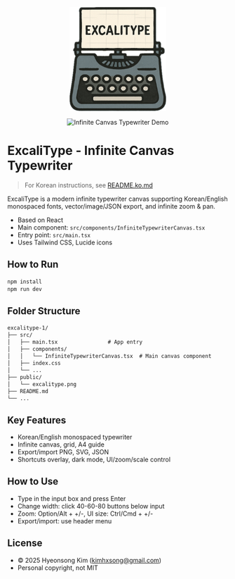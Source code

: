 <p align="center">
  <img src="public/excalitype.png" alt="Excalitype Logo" width="220"/>
</p>

<p align="center">
  <img src="public/ecalitype-draft-demo.gif" alt="Infinite Canvas Typewriter Demo" width="800"/>
</p>

# ExcaliType - Infinite Canvas Typewriter

> For Korean instructions, see [README.ko.md](./README.ko.md)

ExcaliType is a modern infinite typewriter canvas supporting Korean/English monospaced fonts, vector/image/JSON export, and infinite zoom & pan.

- Based on React
- Main component: `src/components/InfiniteTypewriterCanvas.tsx`
- Entry point: `src/main.tsx`
- Uses Tailwind CSS, Lucide icons

## How to Run

```bash
npm install
npm run dev
```

## Folder Structure

```
excalitype-1/
├── src/
│   ├── main.tsx                # App entry
│   ├── components/
│   │   └── InfiniteTypewriterCanvas.tsx  # Main canvas component
│   ├── index.css
│   └── ...
├── public/
│   └── excalitype.png
├── README.md
└── ...
```

## Key Features
- Korean/English monospaced typewriter
- Infinite canvas, grid, A4 guide
- Export/import PNG, SVG, JSON
- Shortcuts overlay, dark mode, UI/zoom/scale control

## How to Use
- Type in the input box and press Enter
- Change width: click 40-60-80 buttons below input
- Zoom: Option/Alt + +/-, UI size: Ctrl/Cmd + +/-
- Export/import: use header menu

## License
- © 2025 Hyeonsong Kim (kimhxsong@gmail.com)
- Personal copyright, not MIT
